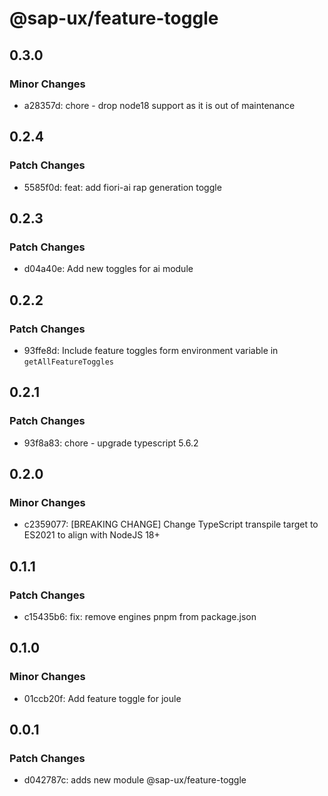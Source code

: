 # @sap-ux/feature-toggle

## 0.3.0

### Minor Changes

-   a28357d: chore - drop node18 support as it is out of maintenance

## 0.2.4

### Patch Changes

-   5585f0d: feat: add fiori-ai rap generation toggle

## 0.2.3

### Patch Changes

-   d04a40e: Add new toggles for ai module

## 0.2.2

### Patch Changes

-   93ffe8d: Include feature toggles form environment variable in `getAllFeatureToggles`

## 0.2.1

### Patch Changes

-   93f8a83: chore - upgrade typescript 5.6.2

## 0.2.0

### Minor Changes

-   c2359077: [BREAKING CHANGE] Change TypeScript transpile target to ES2021 to align with NodeJS 18+

## 0.1.1

### Patch Changes

-   c15435b6: fix: remove engines pnpm from package.json

## 0.1.0

### Minor Changes

-   01ccb20f: Add feature toggle for joule

## 0.0.1

### Patch Changes

-   d042787c: adds new module @sap-ux/feature-toggle
